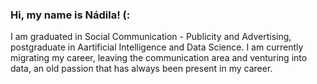 ### Hi, my name is Nádila! (:
I am graduated in Social Communication - Publicity and Advertising, postgraduate in Aartificial Intelligence and Data Science. I am currently migrating my career, leaving the communication area and venturing into data, an old passion that has always been present in my career.
